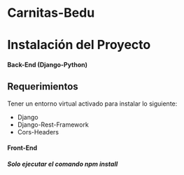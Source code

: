 # Carnitas-Bedu

# Instalación del Proyecto
#### Back-End (Django-Python)
  ## Requerimientos
  Tener un entorno virtual activado para instalar lo siguiente:
   - Django
   - Django-Rest-Framework
   - Cors-Headers
   
#### Front-End
  ##### Solo ejecutar el comando npm install
